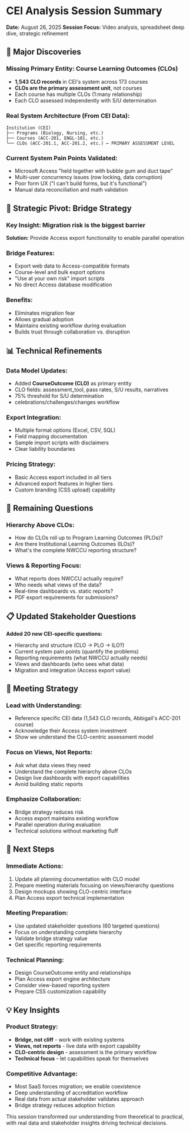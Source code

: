 # CEI Analysis Session Summary

**Date:** August 26, 2025
**Session Focus:** Video analysis, spreadsheet deep dive, strategic refinement

## 🎯 Major Discoveries

### **Missing Primary Entity: Course Learning Outcomes (CLOs)**
- **1,543 CLO records** in CEI's system across 173 courses
- **CLOs are the primary assessment unit**, not courses
- Each course has multiple CLOs (1:many relationship)
- Each CLO assessed independently with S/U determination

### **Real System Architecture (From CEI Data):**
```
Institution (CEI)
├── Programs (Biology, Nursing, etc.)
├── Courses (ACC-201, ENGL-101, etc.)
└── CLOs (ACC-201.1, ACC-201.2, etc.) ← PRIMARY ASSESSMENT LEVEL
```

### **Current System Pain Points Validated:**
- Microsoft Access "held together with bubble gum and duct tape"
- Multi-user concurrency issues (row locking, data corruption)
- Poor form UX ("I can't build forms, but it's functional")
- Manual data reconciliation and math validation

## 🌉 Strategic Pivot: Bridge Strategy

### **Key Insight:** Migration risk is the biggest barrier
**Solution:** Provide Access export functionality to enable parallel operation

### **Bridge Features:**
- Export web data to Access-compatible formats
- Course-level and bulk export options
- "Use at your own risk" import scripts
- No direct Access database modification

### **Benefits:**
- Eliminates migration fear
- Allows gradual adoption
- Maintains existing workflow during evaluation
- Builds trust through collaboration vs. disruption

## 📊 Technical Refinements

### **Data Model Updates:**
- Added **CourseOutcome (CLO)** as primary entity
- CLO fields: assessment_tool, pass rates, S/U results, narratives
- 75% threshold for S/U determination
- celebrations/challenges/changes workflow

### **Export Integration:**
- Multiple format options (Excel, CSV, SQL)
- Field mapping documentation
- Sample import scripts with disclaimers
- Clear liability boundaries

### **Pricing Strategy:**
- Basic Access export included in all tiers
- Advanced export features in higher tiers
- Custom branding (CSS upload) capability

## 🤔 Remaining Questions

### **Hierarchy Above CLOs:**
- How do CLOs roll up to Program Learning Outcomes (PLOs)?
- Are there Institutional Learning Outcomes (ILOs)?
- What's the complete NWCCU reporting structure?

### **Views & Reporting Focus:**
- What reports does NWCCU actually require?
- Who needs what views of the data?
- Real-time dashboards vs. static reports?
- PDF export requirements for submissions?

## 📋 Updated Stakeholder Questions

**Added 20 new CEI-specific questions:**
- Hierarchy and structure (CLO → PLO → ILO?)
- Current system pain points (quantify the problems)
- Reporting requirements (what NWCCU actually needs)
- Views and dashboards (who sees what data)
- Migration and integration (Access export value)

## 🎯 Meeting Strategy

### **Lead with Understanding:**
- Reference specific CEI data (1,543 CLO records, Abbigail's ACC-201 course)
- Acknowledge their Access system investment
- Show we understand the CLO-centric assessment model

### **Focus on Views, Not Reports:**
- Ask what data views they need
- Understand the complete hierarchy above CLOs
- Design live dashboards with export capabilities
- Avoid building static reports

### **Emphasize Collaboration:**
- Bridge strategy reduces risk
- Access export maintains existing workflow
- Parallel operation during evaluation
- Technical solutions without marketing fluff

## 🚀 Next Steps

### **Immediate Actions:**
1. Update all planning documentation with CLO model
2. Prepare meeting materials focusing on views/hierarchy questions
3. Design mockups showing CLO-centric interface
4. Plan Access export technical implementation

### **Meeting Preparation:**
- Use updated stakeholder questions (60 targeted questions)
- Focus on understanding complete hierarchy
- Validate bridge strategy value
- Get specific reporting requirements

### **Technical Planning:**
- Design CourseOutcome entity and relationships
- Plan Access export engine architecture
- Consider view-based reporting system
- Prepare CSS customization capability

## 💡 Key Insights

### **Product Strategy:**
- **Bridge, not cliff** - work with existing systems
- **Views, not reports** - live data with export capability
- **CLO-centric design** - assessment is the primary workflow
- **Technical focus** - let capabilities speak for themselves

### **Competitive Advantage:**
- Most SaaS forces migration; we enable coexistence
- Deep understanding of accreditation workflow
- Real data from actual stakeholder validates approach
- Bridge strategy reduces adoption friction

This session transformed our understanding from theoretical to practical, with real data and stakeholder insights driving technical decisions.
